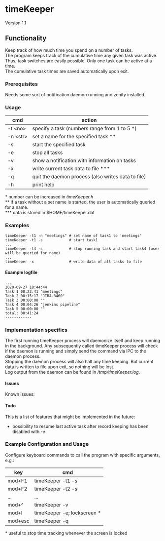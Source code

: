 # timeKeeper

Version 1.1

## Functionality

Keep track of how much time you spend on a number of tasks.  
The program keeps track of the cumulative time any given task was active. Thus, task switches are easily possible. Only one task can be active at a time.  
The cumulative task times are saved automatically upon exit.

### Prerequisites

Needs some sort of notification daemon running and zenity installed.

### Usage

| cmd|action |
|----|-------|
|-t \<no\>   | specify a task (numbers range from 1 to 5 \*)  
|-n \<str\>  | set a name for the specified task  \*\*
|-s          | start the specified task
|-e          | stop all tasks
|-v          | show a notification with information on tasks
|-x          | write current task data to file \*\*\*
|-q          | quit the daemon process (also writes data to file)
|-h          | print help

\* number can be increased in _timeKeeper.h_  
\*\* if a task without a set name is started, the user is automatically queried for a name.  
\*\*\* data is stored in $HOME/timeKeeper.dat

### Examples

    timeKeeper -t1 -n "meetings" # set name of task1 to 'meetings'
    timeKeeper -t1 -s            # start task1
    ...
    timeKeeper -t4 -s            # stop running task and start task4 (user will be queried for name)
    ...
    timeKeeper -x                # write data of all tasks to file


#### Example logfile

    ...
    2020-09-27 18:44:44
    Task 1 00:23:41 "meetings"
    Task 2 00:15:17 "JIRA-3460"
    Task 3 00:00:00 ""
    Task 4 00:04:26 "jenkins pipeline"
    Task 5 00:00:00 ""
    total: 00:41:24
    ------------





### Implementation specifics

The first running timeKeeper process will daemonize itself and keep running in the background. Any subsequently called timeKeeper process will check if the daemon is running and simply send the command via IPC to the daemon process.  
Stopping the daemon process will also halt any time keeping. But current data is written to file upon exit, so nothing will be lost.  
Log output from the daemon can be found in _/tmp/timeKeeper.log_.

#### Issues

Known issues:

#### Todo

This is a list of features that might be implemented in the future:  
*  possibility to resume last active task after record keeping has been disabled with _-e_

### Example Configuration and Usage


Configure keyboard commands to call the program with specific arguments, e.g.:  

| key     | cmd              |
|---------|------------------|
| mod+F1  | timeKeeper -t1 -s|
| mod+F2  | timeKeeper -t2 -s|
| ...     | ...              |
| mod+^   | timeKeeper -v    |
| mod+l   | timeKeeper -e; lockscreen \*|
| mod+esc | timeKeeper -q    |

\* useful to stop time tracking whenever the screen is locked
